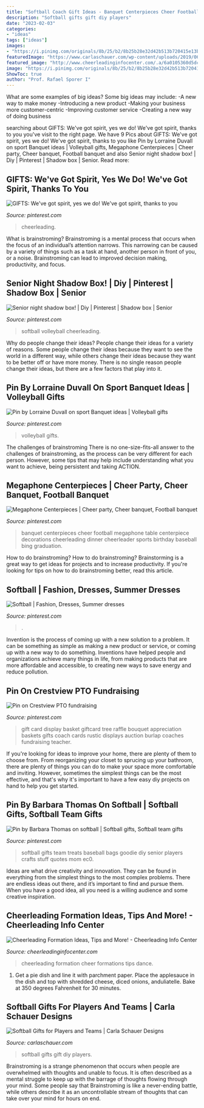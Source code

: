 ```yaml
---
title: "Softball Coach Gift Ideas - Banquet Centerpieces Cheer Football Megaphone Table Centerpiece Decorations Cheerleading Dinner Cheerleader Sports Birthday Baseball Bing Graduation"
description: "Softball gifts gift diy players"
date: "2023-02-03"
categories:
- "ideas"
tags: ["ideas"]
images:
- "https://i.pinimg.com/originals/8b/25/b2/8b25b28e32d42b513b720415e13b1af3.jpg"
featuredImage: "https://www.carlaschauer.com/wp-content/uploads/2019/06/softball-gift-bag-angle-735x1041.jpg"
featured_image: "http://www.cheerleadinginfocenter.com/.a/6a0105360d5dcf970b01b7c6e494a3970b-600wi"
image: "https://i.pinimg.com/originals/8b/25/b2/8b25b28e32d42b513b720415e13b1af3.jpg"
ShowToc: true
author: "Prof. Rafael Sporer I"
---
```



What are some examples of big ideas?
Some big ideas may include: 
-A new way to make money 
-Introducing a new product 
-Making your business more customer-centric 
-Improving customer service 
-Creating a new way of doing business

	

		
searching about GIFTS: We&#039;ve got spirit, yes we do! We&#039;ve got spirit, thanks to you you've visit to the right page. We have 9 Pics about GIFTS: We&#039;ve got spirit, yes we do! We&#039;ve got spirit, thanks to you like Pin by Lorraine Duvall on sport Banquet ideas | Volleyball gifts, Megaphone Centerpieces | Cheer party, Cheer banquet, Football banquet and also Senior night shadow box! | Diy | Pinterest | Shadow box | Senior. Read more:
		
    
## GIFTS: We&#039;ve Got Spirit, Yes We Do! We&#039;ve Got Spirit, Thanks To You

<img loading=lazy src="https://i.pinimg.com/originals/8b/25/b2/8b25b28e32d42b513b720415e13b1af3.jpg" onerror="this.onerror=null;this.src='https://tse1.mm.bing.net/th?id=OIP.wpM7fy5X8dLCUZwUm8abdQAAAA&amp;pid=15.1';" alt="GIFTS: We&#039;ve got spirit, yes we do! We&#039;ve got spirit, thanks to you">

_Source: pinterest.com_

>cheerleading. 

	

What is brainstroming? Brainstroming is a mental process that occurs when the focus of an individual’s attention narrows. This narrowing can be caused by a variety of things such as a task at hand, another person in front of you, or a noise. Brainstroming can lead to improved decision making, productivity, and focus.

    
## Senior Night Shadow Box! | Diy | Pinterest | Shadow Box | Senior

<img loading=lazy src="https://i.pinimg.com/736x/9e/20/a7/9e20a748e99bbe575ccf533c675b6c44.jpg" onerror="this.onerror=null;this.src='https://tse4.mm.bing.net/th?id=OIP.SnabP3CmKXkmoV2TXAC-MwHaJ4&amp;pid=15.1';" alt="Senior night shadow box! | Diy | Pinterest | Shadow box | Senior">

_Source: pinterest.com_

>softball volleyball cheerleading. 

	

Why do people change their ideas?
People change their ideas for a variety of reasons. Some people change their ideas because they want to see the world in a different way, while others change their ideas because they want to be better off or have more money. There is no single reason people change their ideas, but there are a few factors that play into it.

    
## Pin By Lorraine Duvall On Sport Banquet Ideas | Volleyball Gifts

<img loading=lazy src="https://i.pinimg.com/736x/82/af/ac/82afacd3948148236c646d3e00f5043f.jpg" onerror="this.onerror=null;this.src='https://tse2.mm.bing.net/th?id=OIP.7Ytriv4rzlbakq8Px6u4CQHaJ7&amp;pid=15.1';" alt="Pin by Lorraine Duvall on sport Banquet ideas | Volleyball gifts">

_Source: pinterest.com_

>volleyball gifts. 

	

The challenges of brainstroming
There is no one-size-fits-all answer to the challenges of brainstroming, as the process can be very different for each person. However, some tips that may help include understanding what you want to achieve, being persistent and taking ACTION.

    
## Megaphone Centerpieces | Cheer Party, Cheer Banquet, Football Banquet

<img loading=lazy src="https://i.pinimg.com/736x/7e/56/4e/7e564e46b75d270907fcf68d71b1f560--cheerleading-centerpieces-cheer-banquet-centerpieces.jpg" onerror="this.onerror=null;this.src='https://tse3.mm.bing.net/th?id=OIP.lHcvM2zzb2OgAxDLYqtUigHaNK&amp;pid=15.1';" alt="Megaphone Centerpieces | Cheer party, Cheer banquet, Football banquet">

_Source: pinterest.com_

>banquet centerpieces cheer football megaphone table centerpiece decorations cheerleading dinner cheerleader sports birthday baseball bing graduation. 

	

How to do brainstroming?
How to do brainstroming? Brainstorming is a great way to get ideas for projects and to increase productivity. If you're looking for tips on how to do brainstroming better, read this article.

    
## Softball | Fashion, Dresses, Summer Dresses

<img loading=lazy src="https://i.pinimg.com/originals/a4/99/f2/a499f2e2d3f4e75a93667dd66c86b843.jpg" onerror="this.onerror=null;this.src='https://tse3.mm.bing.net/th?id=OIP.ZDRxXX_CcrudEPBDiKGhSgHaLH&amp;pid=15.1';" alt="Softball | Fashion, Dresses, Summer dresses">

_Source: pinterest.com_

>. 

	

Invention is the process of coming up with a new solution to a problem. It can be something as simple as making a new product or service, or coming up with a new way to do something. Inventions have helped people and organizations achieve many things in life, from making products that are more affordable and accessible, to creating new ways to save energy and reduce pollution.

    
## Pin On Crestview PTO Fundraising

<img loading=lazy src="https://i.pinimg.com/736x/c0/50/db/c050dbe3390d54d9fd4dc3c94ca300a1--coach-appreciation-gifts-teacher-appreciation-gift-card-display.jpg" onerror="this.onerror=null;this.src='https://tse1.mm.bing.net/th?id=OIP.W-q4ce9XZJpEjd4JRKNJqAHaJ4&amp;pid=15.1';" alt="Pin on Crestview PTO fundraising">

_Source: pinterest.com_

>gift card display basket giftcard tree raffle bouquet appreciation baskets gifts coach cards rustic displays auction burlap coaches fundraising teacher. 

	

If you're looking for ideas to improve your home, there are plenty of them to choose from. From reorganizing your closet to sprucing up your bathroom, there are plenty of things you can do to make your space more comfortable and inviting. However, sometimes the simplest things can be the most effective, and that's why it's important to have a few easy diy projects on hand to help you get started.

    
## Pin By Barbara Thomas On Softball | Softball Gifts, Softball Team Gifts

<img loading=lazy src="https://i.pinimg.com/originals/c5/65/82/c56582ace10b252da6bfea798be75e5b.jpg" onerror="this.onerror=null;this.src='https://tse2.mm.bing.net/th?id=OIP.yZY6aAKLYz-ZhtacQJix2AHaJ6&amp;pid=15.1';" alt="Pin by Barbara Thomas on softball | Softball gifts, Softball team gifts">

_Source: pinterest.com_

>softball gifts team treats baseball bags goodie diy senior players crafts stuff quotes mom ec0. 

	

Ideas are what drive creativity and innovation. They can be found in everything from the simplest things to the most complex problems. There are endless ideas out there, and it’s important to find and pursue them. When you have a good idea, all you need is a willing audience and some creative inspiration.

    
## Cheerleading Formation Ideas, Tips And More! - Cheerleading Info Center

<img loading=lazy src="http://www.cheerleadinginfocenter.com/.a/6a0105360d5dcf970b01b7c6e494a3970b-600wi" onerror="this.onerror=null;this.src='https://tse3.mm.bing.net/th?id=OIP.XdnDy65Ggo9eALcS_2DQHQAAAA&amp;pid=15.1';" alt="Cheerleading Formation Ideas, Tips and More! - Cheerleading Info Center">

_Source: cheerleadinginfocenter.com_

>cheerleading formation cheer formations tips dance. 

	

1. Get a pie dish and line it with parchment paper. Place the applesauce in the dish and top with shredded cheese, diced onions, anduliatelle. Bake at 350 degrees Fahrenheit for 30 minutes.

    
## Softball Gifts For Players And Teams | Carla Schauer Designs

<img loading=lazy src="https://www.carlaschauer.com/wp-content/uploads/2019/06/softball-gift-bag-angle-735x1041.jpg" onerror="this.onerror=null;this.src='https://tse3.mm.bing.net/th?id=OIP.-CpL1xUvE72LasGVtgyvhgHaKf&amp;pid=15.1';" alt="Softball Gifts for Players and Teams | Carla Schauer Designs">

_Source: carlaschauer.com_

>softball gifts gift diy players. 

	

Brainstroming is a strange phenomenon that occurs when people are overwhelmed with thoughts and unable to focus. It is often described as a mental struggle to keep up with the barrage of thoughts flowing through your mind. Some people say that Brainstroming is like a never-ending battle, while others describe it as an uncontrollable stream of thoughts that can take over your mind for hours on end.

